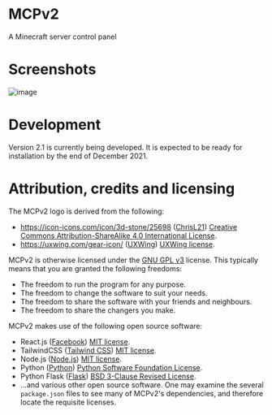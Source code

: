 # MCPv2
A Minecraft server control panel

# Screenshots

![image](https://user-images.githubusercontent.com/6465362/145489133-083921e3-4129-4cca-9c9b-4a8870ca2e27.png)

# Development

Version 2.1 is currently being developed. It is expected to be ready for installation by the end of December 2021.

# Attribution, credits and licensing

The MCPv2 logo is derived from the following:
- https://icon-icons.com/icon/3d-stone/25698 ([ChrisL21](https://icon-icons.com/users/IwMx4I3654wfrl99AQV0Q/icon-sets/)) [Creative Commons Attribution-ShareAlike 4.0 International License](https://creativecommons.org/licenses/by-sa/4.0/).
- https://uxwing.com/gear-icon/ ([UXWing](https://uxwing.com/)) [UXWing license](https://uxwing.com/license/).

MCPv2 is otherwise licensed under the [GNU GPL v3](https://www.gnu.org/licenses/gpl-3.0.html) license. This typically means that you are granted the following freedoms:
- The freedom to run the program for any purpose.
- The freedom to change the software to suit your needs.
- The freedom to share the software with your friends and neighbours.
- The freedom to share the changers you make.

MCPv2 makes use of the following open source software:
- React.js ([Facebook](https://facebook.github.io/react/)) [MIT license](https://opensource.org/licenses/MIT).
- TailwindCSS ([Tailwind CSS](https://tailwindcss.com/)) [MIT license](https://opensource.org/licenses/MIT).
- Node.js ([Node.js](https://nodejs.org/)) [MIT license](https://opensource.org/licenses/MIT).
- Python ([Python](https://www.python.org/)) [Python Software Foundation License](https://docs.python.org/3/license.html).
- Python Flask ([Flask](https://flask.palletsprojects.com/en/2.0.x/)) [BSD 3-Clause Revised License](https://github.com/pallets/flask/blob/main/LICENSE.rst).
- ...and various other open source software. One may examine the several `package.json` files to see many of MCPv2's dependencies, and therefore locate the requisite licenses.

